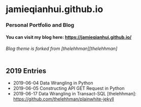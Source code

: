 # jamieqianhui.github.io
### Personal Portfolio and Blog


#### You can visit my blog here: https://jamieqianhui.github.io/
###### Blog theme is forked from [thelehhman][thelehhman]<br><br>


## 2019 Entries
+ 2019-06-04 Data Wrangling in Python
+ 2019-06-05 Constructing API GET Request in Python
+ 2019-06-17 Data Wrangling in Transact-SQL
[thelehhman]: https://github.com/thelehhman/plainwhite-jekyll 

